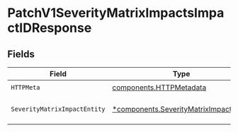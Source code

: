 # PatchV1SeverityMatrixImpactsImpactIDResponse


## Fields

| Field                                                                                           | Type                                                                                            | Required                                                                                        | Description                                                                                     |
| ----------------------------------------------------------------------------------------------- | ----------------------------------------------------------------------------------------------- | ----------------------------------------------------------------------------------------------- | ----------------------------------------------------------------------------------------------- |
| `HTTPMeta`                                                                                      | [components.HTTPMetadata](../../models/components/httpmetadata.md)                              | :heavy_check_mark:                                                                              | N/A                                                                                             |
| `SeverityMatrixImpactEntity`                                                                    | [*components.SeverityMatrixImpactEntity](../../models/components/severitymatriximpactentity.md) | :heavy_minus_sign:                                                                              | Update a specific impact                                                                        |